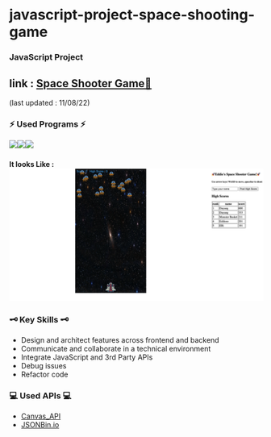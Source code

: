 # javascript-project-space-shooting-game
### JavaScript Project
## link : <a href="https://justeddie.github.io/javascript-project-space-shooting-game/">Space Shooter Game🚀</a>
(last updated : 11/08/22)
### ⚡️ Used Programs ⚡️

<img src="https://img.shields.io/badge/javascript-F7DF1E?style=for-the-badge&logo=JavaScript&logoColor=black"><img src="https://img.shields.io/badge/html-E34F26?style=for-the-badge&logo=HTML5&logoColor=white"><img src="https://img.shields.io/badge/css-1572B6?style=for-the-badge&logo=CSS3&logoColor=white">

#### It looks Like : <img src="./images/screenshots/firstpage.png">

### 🗝 Key Skills 🗝
* Design and architect features across frontend and backend
* Communicate and collaborate in a technical environment
* Integrate JavaScript and 3rd Party APIs
* Debug issues
* Refactor code

### 💻 Used APIs 💻
* <a href="https://developer.mozilla.org/en-US/docs/Web/API/Canvas_API">Canvas_API</a>
* <a href="https://jsonbin.io/app/dashboard">JSONBin.io</a>